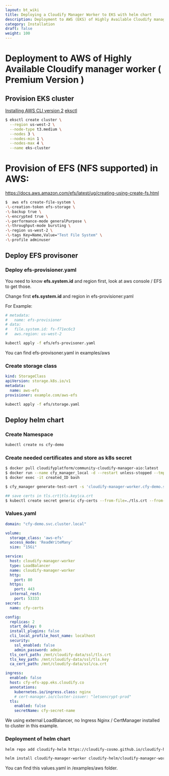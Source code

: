 ```yaml
---
layout: bt_wiki
title: Deploying a Cloudify Manager Worker to EKS with helm chart
description: Deployment to AWS (EKS) of Highly Available Cloudify manager worker using the helm chart.
category: Installation
draft: false
weight: 100
---
```

# Deployment to AWS of Highly Available Cloudify manager worker ( Premium Version )

## Provision EKS cluster

[Installing AWS CLI version 2](https://docs.aws.amazon.com/cli/latest/userguide/install-cliv2.html)
[eksctl](https://docs.aws.amazon.com/eks/latest/userguide/eksctl.html)

```bash
$ eksctl create cluster \
  --region us-west-2 \
  --node-type t3.medium \
  --nodes 3 \
  --nodes-min 1 \
  --nodes-max 4 \
  --name eks-cluster
```

# Provision of EFS (NFS supported) in AWS:

https://docs.aws.amazon.com/efs/latest/ug/creating-using-create-fs.html


```bash
$  aws efs create-file-system \
-\-creation-token efs-storage \
-\-backup true \
-\-encrypted true \
-\-performance-mode generalPurpose \
-\-throughput-mode bursting \
-\-region us-west-2 \
-\-tags Key=Name,Value="Test File System" \
-\-profile adminuser
```

## Deploy EFS provisoner

### Deploy efs-provisioner.yaml

You need to know **efs.system.id** and region first, look at aws console / EFS to get those.

Change first **efs.system.id** and region in efs-provisioner.yaml

For Example:

```yaml
# metadata:
#   name: efs-provisioner
# data:
#   file.system.id: fs-f71ec6c3
#   aws.region: us-west-2
```

```bash
kubectl apply -f efs/efs-provisoner.yaml
```

You can find efs-provisoner.yaml in examples/aws

### Create storage class

```yaml
kind: StorageClass
apiVersion: storage.k8s.io/v1
metadata:
  name: aws-efs
provisioner: example.com/aws-efs
```

```bash
kubectl apply -f efs/storage.yaml
```

## Deploy helm chart

### Create Namespace
```bash
kubectl create ns cfy-demo
```

### Create needed certificates and store as k8s secret
```bash
$ docker pull cloudifyplatform/community-cloudify-manager-aio:latest
$ docker run --name cfy_manager_local -d --restart unless-stopped --tmpfs /run --tmpfs /run/lock -p 8000:8000 cloudifyplatform/community-cloudify-manager-aio
$ docker exec -it created_ID bash

$ cfy_manager generate-test-cert -s 'cloudify-manager-worker.cfy-demo.svc.cluster.local,rabbitmq.cfy-demo.svc.cluster.local,postgres-postgresql.cfy-demo.svc.cluster.local'

## save certs in tls.crt|tls.key|ca.crt
$ kubectl create secret generic cfy-certs --from-file=./tls.crt --from-file=./tls.key --from-file=./ca.crt
```

### Values.yaml

```yaml
domain: "cfy-demo.svc.cluster.local"

volume:
  storage_class: 'aws-efs'
  access_mode: 'ReadWriteMany'
  size: "15Gi"

service:
  host: cloudify-manager-worker
  type: LoadBalancer
  name: cloudify-manager-worker
  http:
    port: 80
  https:
    port: 443
  internal_rest:
    port: 53333
secret:
  name: cfy-certs

config:
  replicas: 2
  start_delay: 0
  install_plugins: false
  cli_local_profile_host_name: localhost
  security:
    ssl_enabled: false
    admin_password: admin
  tls_cert_path: /mnt/cloudify-data/ssl/tls.crt
  tls_key_path: /mnt/cloudify-data/ssl/tls.key
  ca_cert_path: /mnt/cloudify-data/ssl/ca.crt

ingress:
  enabled: false
  host: cfy-efs-app.eks.cloudify.co
  annotations:
    kubernetes.io/ingress.class: nginx
    # cert-manager.io/cluster-issuer: "letsencrypt-prod"
  tls:
    enabled: false
    secretName: cfy-secret-name
```

We using external LoadBalancer, no Ingress Nginx / CertManager installed to cluster in this example.

### Deployment of helm chart

```bash
helm repo add cloudify-helm https://cloudify-cosmo.github.io/cloudify-helm

helm install cloudify-manager-worker cloudify-helm/cloudify-manager-worker -f values.yaml
```

You can find this values.yaml in /examples/aws folder. 


